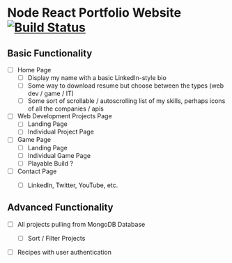# Node React Portfolio Website [![Build Status](https://travis-ci.com/cmr624/react-portfolio-site.svg?branch=master)](https://travis-ci.com/cmr624/react-portfolio-site)

## Basic Functionality

- [ ] Home Page
  - [ ] Display my name with a basic LinkedIn-style bio
  - [ ] Some way to download resume but choose between the types (web dev / game / IT)
  - [ ] Some sort of scrollable / autoscrolling list of my skills, perhaps icons of all the companies / apis
- [ ] Web Development Projects Page
  - [ ] Landing Page
  - [ ] Individual Project Page
- [ ] Game Page
  - [ ] Landing Page
  - [ ] Individual Game Page
  - [ ] Playable Build ?
- [ ] Contact Page
  - [ ] LinkedIn, Twitter, YouTube, etc.


## Advanced Functionality

- [ ] All projects pulling from MongoDB Database
  - [ ] Sort / Filter Projects
- [ ] Recipes with user authentication


